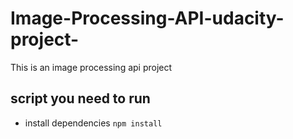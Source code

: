 # Image-Processing-API-udacity-project-
This is an image processing api project 
## script you need to run
* install dependencies ` npm install `
